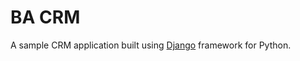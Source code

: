 # BA CRM
A sample CRM application built using [Django](https://www.djangoproject.com/) framework for Python.
